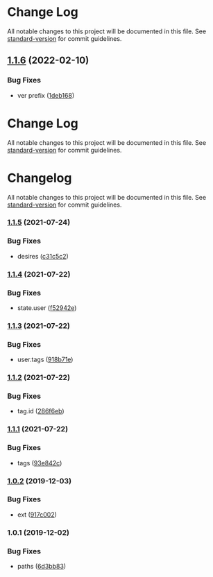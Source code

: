 # Change Log

All notable changes to this project will be documented in this file. See [standard-version](https://github.com/conventional-changelog/standard-version) for commit guidelines.

<a name="1.1.6"></a>
## [1.1.6](https://github.com/freedomsex/account-component/compare/1.1.5...1.1.6) (2022-02-10)


### Bug Fixes

* ver prefix ([1deb168](https://github.com/freedomsex/account-component/commit/1deb168))



# Change Log

All notable changes to this project will be documented in this file. See [standard-version](https://github.com/conventional-changelog/standard-version) for commit guidelines.

# Changelog

All notable changes to this project will be documented in this file. See [standard-version](https://github.com/conventional-changelog/standard-version) for commit guidelines.

### [1.1.5](https://github.com/freedomsex/account-component/compare/v1.1.4...v1.1.5) (2021-07-24)


### Bug Fixes

* desires ([c31c5c2](https://github.com/freedomsex/account-component/commit/c31c5c21b3eeb5318cdfd4662fc8cc3386840445))

### [1.1.4](https://github.com/freedomsex/account-component/compare/v1.1.3...v1.1.4) (2021-07-22)


### Bug Fixes

* state.user ([f52942e](https://github.com/freedomsex/account-component/commit/f52942e96f6faea6087d715246e65d954a8d1602))

### [1.1.3](https://github.com/freedomsex/account-component/compare/v1.1.2...v1.1.3) (2021-07-22)


### Bug Fixes

* user.tags ([918b71e](https://github.com/freedomsex/account-component/commit/918b71ee27d980cbfe488167d2a7b047c579e609))

### [1.1.2](https://github.com/freedomsex/account-component/compare/v1.1.1...v1.1.2) (2021-07-22)


### Bug Fixes

* tag.id ([286f6eb](https://github.com/freedomsex/account-component/commit/286f6ebef964702c5c6a3e908641e03abb6e148c))

### [1.1.1](https://github.com/freedomsex/account-component/compare/v1.0.2...v1.1.1) (2021-07-22)


### Bug Fixes

* tags ([93e842c](https://github.com/freedomsex/account-component/commit/93e842cc39b82d601f5788ba3118f03d1696eea1))

### [1.0.2](https://github.com/freedomsex/account-component/compare/v1.0.1...v1.0.2) (2019-12-03)


### Bug Fixes

* ext ([917c002](https://github.com/freedomsex/account-component/commit/917c002e353ef7eb5dbf99a2d768a17c864327e8))

### 1.0.1 (2019-12-02)


### Bug Fixes

* paths ([6d3bb83](https://github.com/freedomsex/account-component/commit/6d3bb833d5fcff6a52894cebf32976d2998b0eb7))
